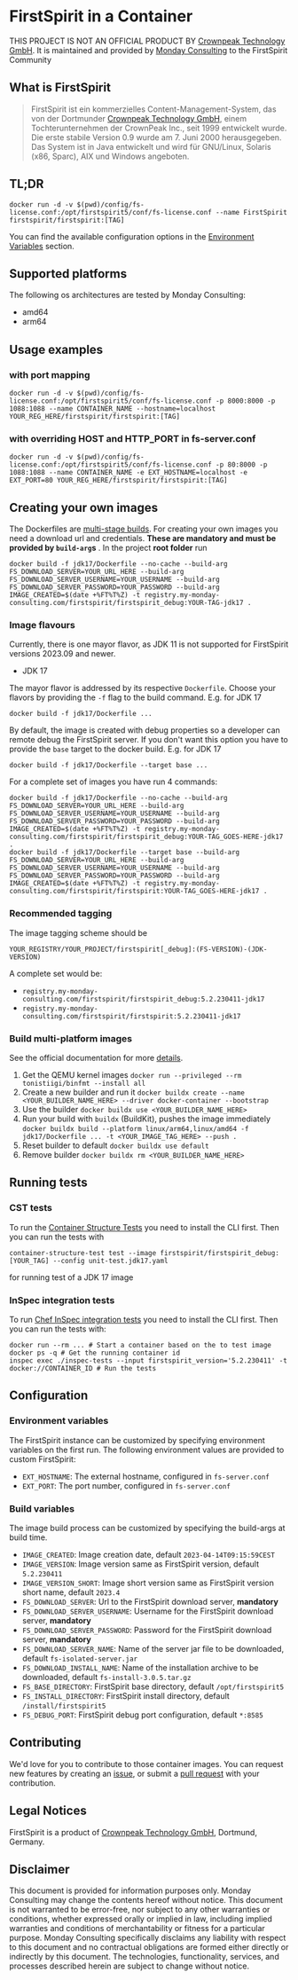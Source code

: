 # FirstSpirit in a Container

THIS PROJECT IS NOT AN OFFICIAL PRODUCT BY [Crownpeak Technology GmbH](https://www.e-spirit.com/). It is maintained and
provided by [Monday Consulting](https://www.monday-consulting.com/) to the FirstSpirit Community

## What is FirstSpirit

> FirstSpirit ist ein kommerzielles Content-Management-System, das von der
> Dortmunder [Crownpeak Technology GmbH](https://www.e-spirit.com/), einem Tochterunternehmen der CrownPeak Inc., seit
> 1999 entwickelt wurde. Die erste stabile Version 0.9 wurde am 7. Juni 2000 herausgegeben. Das System ist in Java
> entwickelt und wird für GNU/Linux, Solaris (x86, Sparc), AIX und Windows angeboten.

## TL;DR

```console
docker run -d -v $(pwd)/config/fs-license.conf:/opt/firstspirit5/conf/fs-license.conf --name FirstSpirit firstspirit/firstspirit:[TAG]
```

You can find the available configuration options in the [Environment Variables](#environment-variables) section.

## Supported platforms

The following os architectures are tested by Monday Consulting:

- amd64
- arm64

## Usage examples

### with port mapping

```console
docker run -d -v $(pwd)/config/fs-license.conf:/opt/firstspirit5/conf/fs-license.conf -p 8000:8000 -p 1088:1088 --name CONTAINER_NAME --hostname=localhost YOUR_REG_HERE/firstspirit/firstspirit:[TAG]
```

### with overriding HOST and HTTP_PORT in fs-server.conf

```console
docker run -d -v $(pwd)/config/fs-license.conf:/opt/firstspirit5/conf/fs-license.conf -p 80:8000 -p 1088:1088 --name CONTAINER_NAME -e EXT_HOSTNAME=localhost -e EXT_PORT=80 YOUR_REG_HERE/firstspirit/firstspirit:[TAG]
```

## Creating your own images

The Dockerfiles are [multi-stage builds](https://docs.docker.com/build/building/multi-stage/). For creating your own
images you need a download url and credentials. **These are mandatory and must be provided by `build-arg`s** . In the
project **root folder** run

```console
docker build -f jdk17/Dockerfile --no-cache --build-arg FS_DOWNLOAD_SERVER=YOUR_URL_HERE --build-arg FS_DOWNLOAD_SERVER_USERNAME=YOUR_USERNAME --build-arg FS_DOWNLOAD_SERVER_PASSWORD=YOUR_PASSWORD --build-arg IMAGE_CREATED=$(date +%FT%T%Z) -t registry.my-monday-consulting.com/firstspirit/firstspirit_debug:YOUR-TAG-jdk17 .
```

### Image flavours

Currently, there is one mayor flavor, as JDK 11 is not supported for FirstSpirit versions 2023.09 and newer.

- JDK 17

The mayor flavor is addressed by its respective `Dockerfile`. Choose your flavors by providing the `-f` flag to the
build command. E.g. for JDK 17

```console
docker build -f jdk17/Dockerfile ...
```

By default, the image is created with debug properties so a developer can remote debug the FirstSpirit server. If you
don't want this option you have to provide the `base` target to the docker build. E.g. for JDK 17

```console
docker build -f jdk17/Dockerfile --target base ...
```

For a complete set of images you have run 4 commands:

```console
docker build -f jdk17/Dockerfile --no-cache --build-arg FS_DOWNLOAD_SERVER=YOUR_URL_HERE --build-arg FS_DOWNLOAD_SERVER_USERNAME=YOUR_USERNAME --build-arg FS_DOWNLOAD_SERVER_PASSWORD=YOUR_PASSWORD --build-arg IMAGE_CREATED=$(date +%FT%T%Z) -t registry.my-monday-consulting.com/firstspirit/firstspirit_debug:YOUR-TAG_GOES-HERE-jdk17 .
docker build -f jdk17/Dockerfile --target base --build-arg FS_DOWNLOAD_SERVER=YOUR_URL_HERE --build-arg FS_DOWNLOAD_SERVER_USERNAME=YOUR_USERNAME --build-arg FS_DOWNLOAD_SERVER_PASSWORD=YOUR_PASSWORD --build-arg IMAGE_CREATED=$(date +%FT%T%Z) -t registry.my-monday-consulting.com/firstspirit/firstspirit:YOUR-TAG_GOES-HERE-jdk17 .
```

### Recommended tagging

The image tagging scheme should be

```
YOUR_REGISTRY/YOUR_PROJECT/firstspirit[_debug]:(FS-VERSION)-(JDK-VERSION)
```

A complete set would be:

- `registry.my-monday-consulting.com/firstspirit/firstspirit_debug:5.2.230411-jdk17`
- `registry.my-monday-consulting.com/firstspirit/firstspirit:5.2.230411-jdk17`

### Build multi-platform images

See the official documentation for more [details](https://docs.docker.com/build/building/multi-platform/).

1. Get the QEMU kernel images `docker run --privileged --rm tonistiigi/binfmt --install all`
2. Create a new builder and run it `docker buildx create --name <YOUR_BUILDER_NAME_HERE> --driver docker-container --bootstrap`
3. Use the builder `docker buildx use <YOUR_BUILDER_NAME_HERE>`
4. Run your build with `buildx` (BuildKit), pushes the image immediately `docker buildx build --platform linux/arm64,linux/amd64 -f jdk17/Dockerfile ... -t <YOUR_IMAGE_TAG_HERE> --push .`
5. Reset builder to default `docker buildx use default`
6. Remove builder `docker buildx rm <YOUR_BUILDER_NAME_HERE>`

## Running tests

### CST tests

To run the [Container Structure Tests](https://github.com/GoogleContainerTools/container-structure-test) you need to
install the CLI first. Then you can run the tests with

```console
container-structure-test test --image firstspirit/firstspirit_debug:[YOUR_TAG] --config unit-test.jdk17.yaml
```

for running test of a JDK 17 image

### InSpec integration tests

To run [Chef InSpec integration tests](https://docs.chef.io/inspec/) you need to install the CLI first. Then you can run
the tests with:

```console
docker run --rm ... # Start a container based on the to test image
docker ps -q # Get the running container id
inspec exec ./inspec-tests --input firstspirit_version='5.2.230411' -t docker://CONTAINER_ID # Run the tests
```

## Configuration

### Environment variables

The FirstSpirit instance can be customized by specifying environment variables on the first run. The following
environment values are provided to custom FirstSpirit:

- `EXT_HOSTNAME`: The external hostname, configured in `fs-server.conf`
- `EXT_PORT`: The port number, configured in `fs-server.conf`

### Build variables

The image build process can be customized by specifying the build-args at build time.

- `IMAGE_CREATED`: Image creation date, default `2023-04-14T09:15:59CEST`
- `IMAGE_VERSION`: Image version same as FirstSpirit version, default `5.2.230411`
- `IMAGE_VERSION_SHORT`: Image short version same as FirstSpirit version short name, default `2023.4`
- `FS_DOWNLOAD_SERVER`: Url to the FirstSpirit download server, **mandatory**
- `FS_DOWNLOAD_SERVER_USERNAME`: Username for the FirstSpirit download server, **mandatory**
- `FS_DOWNLOAD_SERVER_PASSWORD`: Password for the FirstSpirit download server, **mandatory**
- `FS_DOWNLOAD_SERVER_NAME`: Name of the server jar file to be downloaded, default `fs-isolated-server.jar`
- `FS_DOWNLOAD_INSTALL_NAME`: Name of the installation archive to be downloaded, default `fs-install-3.0.5.tar.gz`
- `FS_BASE_DIRECTORY`: FirstSpirit base directory, default `/opt/firstspirit5`
- `FS_INSTALL_DIRECTORY`: FirstSpirit install directory, default `/install/firstspirit5`
- `FS_DEBUG_PORT`: FirstSpirit debug port configuration, default `*:8585`

## Contributing

We'd love for you to contribute to those container images. You can request new features by creating
an [issue](https://github.com/monday-consulting/firstspirit-docker/issues/new), or submit
a [pull request](https://github.com/monday-consulting/firstspirit-docker/pulls) with your contribution.

## Legal Notices

FirstSpirit is a product of [Crownpeak Technology GmbH](https://www.e-spirit.com/), Dortmund, Germany.

## Disclaimer

This document is provided for information purposes only. Monday Consulting may change the contents hereof without
notice. This document is not warranted to be error-free, nor subject to any other warranties or conditions, whether
expressed orally or implied in law, including implied warranties and conditions of merchantability or fitness for a
particular purpose. Monday Consulting specifically disclaims any liability with respect to this document and no
contractual obligations are formed either directly or indirectly by this document. The technologies, functionality,
services, and processes described herein are subject to change without notice.
